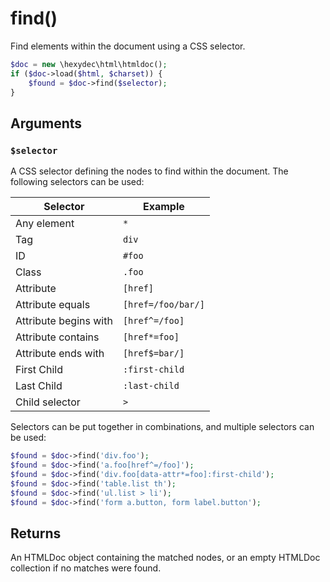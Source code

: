 # find()

Find elements within the document using a CSS selector.

```php
$doc = new \hexydec\html\htmldoc();
if ($doc->load($html, $charset)) {
	$found = $doc->find($selector);
}
```

## Arguments

### `$selector`

A CSS selector defining the nodes to find within the document. The following selectors can be used:

| Selector				| Example			|
|-----------------------|-------------------|
| Any element			| `*`				|
| Tag					| `div`				|
| ID					| `#foo`			|
| Class					| `.foo`			|
| Attribute				| `[href]`			|
| Attribute equals		| `[href=/foo/bar/]`|
| Attribute begins with	| `[href^=/foo]`	|
| Attribute contains	| `[href*=foo]`		|
| Attribute ends with	| `[href$=bar/]`	|
| First Child			| `:first-child`	|
| Last Child			| `:last-child`		|
| Child selector		| `>`				|

Selectors can be put together in combinations, and multiple selectors can be used:

```php
$found = $doc->find('div.foo');
$found = $doc->find('a.foo[href^=/foo]');
$found = $doc->find('div.foo[data-attr*=foo]:first-child');
$found = $doc->find('table.list th');
$found = $doc->find('ul.list > li');
$found = $doc->find('form a.button, form label.button');
```
## Returns

An HTMLDoc object containing the matched nodes, or an empty HTMLDoc collection if no matches were found.
